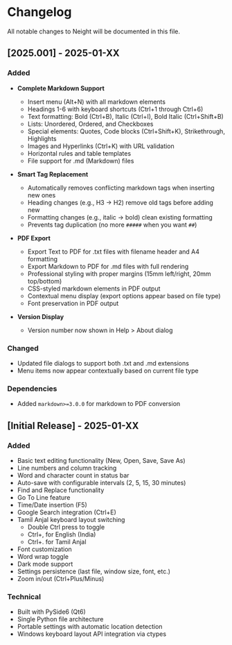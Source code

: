 # Changelog

All notable changes to Neight will be documented in this file.

## [2025.001] - 2025-01-XX

### Added
- **Complete Markdown Support**
  - Insert menu (Alt+N) with all markdown elements
  - Headings 1-6 with keyboard shortcuts (Ctrl+1 through Ctrl+6)
  - Text formatting: Bold (Ctrl+B), Italic (Ctrl+I), Bold Italic (Ctrl+Shift+B)
  - Lists: Unordered, Ordered, and Checkboxes
  - Special elements: Quotes, Code blocks (Ctrl+Shift+K), Strikethrough, Highlights
  - Images and Hyperlinks (Ctrl+K) with URL validation
  - Horizontal rules and table templates
  - File support for .md (Markdown) files

- **Smart Tag Replacement**
  - Automatically removes conflicting markdown tags when inserting new ones
  - Heading changes (e.g., H3 → H2) remove old tags before adding new
  - Formatting changes (e.g., italic → bold) clean existing formatting
  - Prevents tag duplication (no more `#####` when you want `##`)

- **PDF Export**
  - Export Text to PDF for .txt files with filename header and A4 formatting
  - Export Markdown to PDF for .md files with full rendering
  - Professional styling with proper margins (15mm left/right, 20mm top/bottom)
  - CSS-styled markdown elements in PDF output
  - Contextual menu display (export options appear based on file type)
  - Font preservation in PDF output

- **Version Display**
  - Version number now shown in Help > About dialog

### Changed
- Updated file dialogs to support both .txt and .md extensions
- Menu items now appear contextually based on current file type

### Dependencies
- Added `markdown>=3.0.0` for markdown to PDF conversion

## [Initial Release] - 2025-01-XX

### Added
- Basic text editing functionality (New, Open, Save, Save As)
- Line numbers and column tracking
- Word and character count in status bar
- Auto-save with configurable intervals (2, 5, 15, 30 minutes)
- Find and Replace functionality
- Go To Line feature
- Time/Date insertion (F5)
- Google Search integration (Ctrl+E)
- Tamil Anjal keyboard layout switching
  - Double Ctrl press to toggle
  - Ctrl+, for English (India)
  - Ctrl+. for Tamil Anjal
- Font customization
- Word wrap toggle
- Dark mode support
- Settings persistence (last file, window size, font, etc.)
- Zoom in/out (Ctrl+Plus/Minus)

### Technical
- Built with PySide6 (Qt6)
- Single Python file architecture
- Portable settings with automatic location detection
- Windows keyboard layout API integration via ctypes
